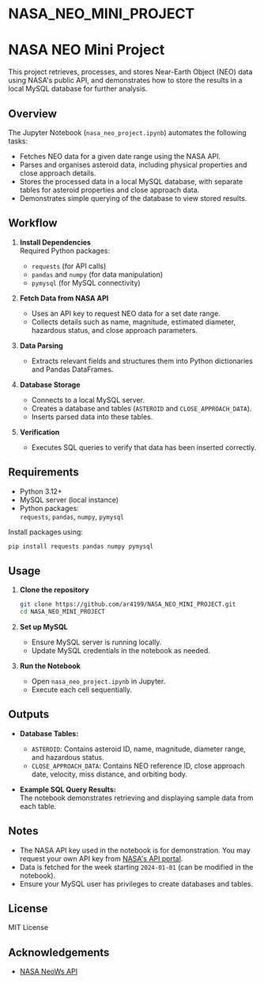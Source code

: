 # NASA_NEO_MINI_PROJECT
# NASA NEO Mini Project

This project retrieves, processes, and stores Near-Earth Object (NEO) data using NASA's public API, and demonstrates how to store the results in a local MySQL database for further analysis.

## Overview

The Jupyter Notebook (`nasa_neo_project.ipynb`) automates the following tasks:
- Fetches NEO data for a given date range using the NASA API.
- Parses and organises asteroid data, including physical properties and close approach details.
- Stores the processed data in a local MySQL database, with separate tables for asteroid properties and close approach data.
- Demonstrates simple querying of the database to view stored results.

## Workflow

1. **Install Dependencies**  
   Required Python packages:  
   - `requests` (for API calls)  
   - `pandas` and `numpy` (for data manipulation)  
   - `pymysql` (for MySQL connectivity)

2. **Fetch Data from NASA API**  
   - Uses an API key to request NEO data for a set date range.
   - Collects details such as name, magnitude, estimated diameter, hazardous status, and close approach parameters.

3. **Data Parsing**  
   - Extracts relevant fields and structures them into Python dictionaries and Pandas DataFrames.

4. **Database Storage**  
   - Connects to a local MySQL server.
   - Creates a database and tables (`ASTEROID` and `CLOSE_APPROACH_DATA`).
   - Inserts parsed data into these tables.

5. **Verification**  
   - Executes SQL queries to verify that data has been inserted correctly.

## Requirements

- Python 3.12+
- MySQL server (local instance)
- Python packages:  
  `requests`, `pandas`, `numpy`, `pymysql`

Install packages using:
```bash
pip install requests pandas numpy pymysql
```

## Usage

1. **Clone the repository**
   ```bash
   git clone https://github.com/ar4199/NASA_NEO_MINI_PROJECT.git
   cd NASA_NEO_MINI_PROJECT
   ```

2. **Set up MySQL**
   - Ensure MySQL server is running locally.
   - Update MySQL credentials in the notebook as needed.

3. **Run the Notebook**
   - Open `nasa_neo_project.ipynb` in Jupyter.
   - Execute each cell sequentially.

## Outputs

- **Database Tables:**
  - `ASTEROID`: Contains asteroid ID, name, magnitude, diameter range, and hazardous status.
  - `CLOSE_APPROACH_DATA`: Contains NEO reference ID, close approach date, velocity, miss distance, and orbiting body.

- **Example SQL Query Results:**  
  The notebook demonstrates retrieving and displaying sample data from each table.

## Notes

- The NASA API key used in the notebook is for demonstration. You may request your own API key from [NASA's API portal](https://api.nasa.gov/).
- Data is fetched for the week starting `2024-01-01` (can be modified in the notebook).
- Ensure your MySQL user has privileges to create databases and tables.

## License

MIT License

## Acknowledgements

- [NASA NeoWs API](https://api.nasa.gov/)
